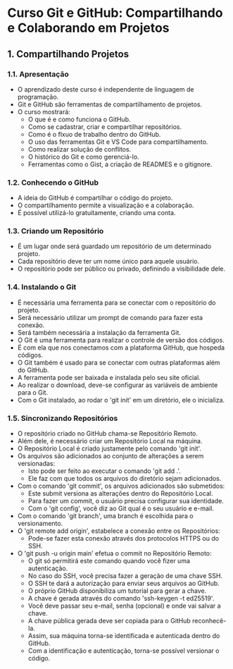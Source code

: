 # Curso Git e GitHub: Compartilhando e Colaborando em Projetos

## 1. Compartilhando Projetos

### 1.1. Apresentação
- O aprendizado deste curso é independente de linguagem de programação.
- Git e GitHub são ferramentas de compartilhamento de projetos.
- O curso mostrará:
	- O que é e como funciona o GitHub.
	- Como se cadastrar, criar e compartilhar repositórios.
	- Como é o flxuo de trabalho dentro do GitHub.
	- O uso das ferramentas Git e VS Code para compartilhamento.
	- Como realizar solução de conflitos.
	- O histórico do Git e como gerenciá-lo.
	- Ferramentas como o Gist, a criação de READMES e o gitignore.

### 1.2. Conhecendo o GitHub
- A ideia do GitHub é compartilhar o código do projeto.
- O compartilhamento permite a visualização e a colaboração.
- É possível utilizá-lo gratuitamente, criando uma conta.

### 1.3. Criando um Repositório
- É um lugar onde será guardado um repositório de um determinado projeto.
- Cada repositório deve ter um nome único para aquele usuário.
- O repositório pode ser público ou privado, definindo a visibilidade dele.

### 1.4. Instalando o Git
- É necessária uma ferramenta para se conectar com o repositório do projeto.
- Será necessário utilizar um prompt de comando para fazer esta conexão.
- Será também necessária a instalação da ferramenta Git.
- O Git é uma ferramenta para realizar o controle de versão dos códigos.
- É com ela que nos conectamos com a plataforma GitHub, que hospeda códigos.
- O Git também é usado para se conectar com outras plataformas além do GitHub.
- A ferramenta pode ser baixada e instalada pelo seu site oficial.
- Ao realizar o download, deve-se configurar as variáveis de ambiente para o Git.
- Com o Git instalado, ao rodar o 'git init' em um diretório, ele o inicializa.

### 1.5. Sincronizando Repositórios
- O repositório criado no GitHub chama-se Repositório Remoto.
- Além dele, é necessário criar um Repositório Local na máquina.
- O Repositório Local é criado justamente pelo comando 'git init'.
- Os arquivos são adicionados ao conjunto de alterações a serem versionadas:
	- Isto pode ser feito ao executar o comando 'git add .'.
	- Ele faz com que todos os arquivos do diretório sejam adicionados.
- Com o comando 'git commit', os arquivos adicionados são submetidos:
	- Este submit versiona as alterações dentro do Repositório Local.
	- Para fazer um commit, o usuário precisa configurar sua identidade.
	- Com o 'git config', você diz ao Git qual é o seu usuário e e-mail.
- Com o comando 'git branch', uma branch é escolhida para o versionamento.
- O 'git remote add origin', estabelece a conexão entre os Repositórios:
	- Pode-se fazer esta conexão através dos protocolos HTTPS ou do SSH.
- O 'git push -u origin main' efetua o commit no Repositório Remoto:
	- O git só permitirá este comando quando você fizer uma autenticação.
	- No caso do SSH, você precisa fazer a geração de uma chave SSH.
	- O SSH te dará a autorização para enviar seus arquivos ao GitHub.
	- O próprio GitHub disponibiliza um tutorial para gerar a chave.
	- A chave é gerada através do comando 'ssh-keygen -t ed25519'.
	- Você deve passar seu e-mail, senha (opcional) e onde vai salvar a chave.
	- A chave pública gerada deve ser copiada para o GitHub reconhecê-la.
	- Assim, sua máquina torna-se identificada e autenticada dentro do GitHub.
	- Com a identificação e autenticação, torna-se possível versionar o código.
